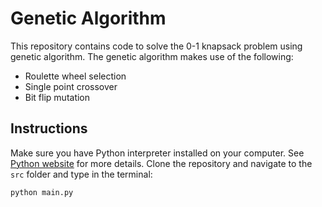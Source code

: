 # Genetic Algorithm

This repository contains code to solve the 0-1 knapsack problem using genetic algorithm. The genetic algorithm makes use of the following:

* Roulette wheel selection
* Single point crossover
* Bit flip mutation

## Instructions

Make sure you have Python interpreter installed on your computer. See [Python website](https://www.python.org/downloads/) for more details. Clone the repository and navigate to the `src` folder and type in the terminal:

```console
python main.py
```
